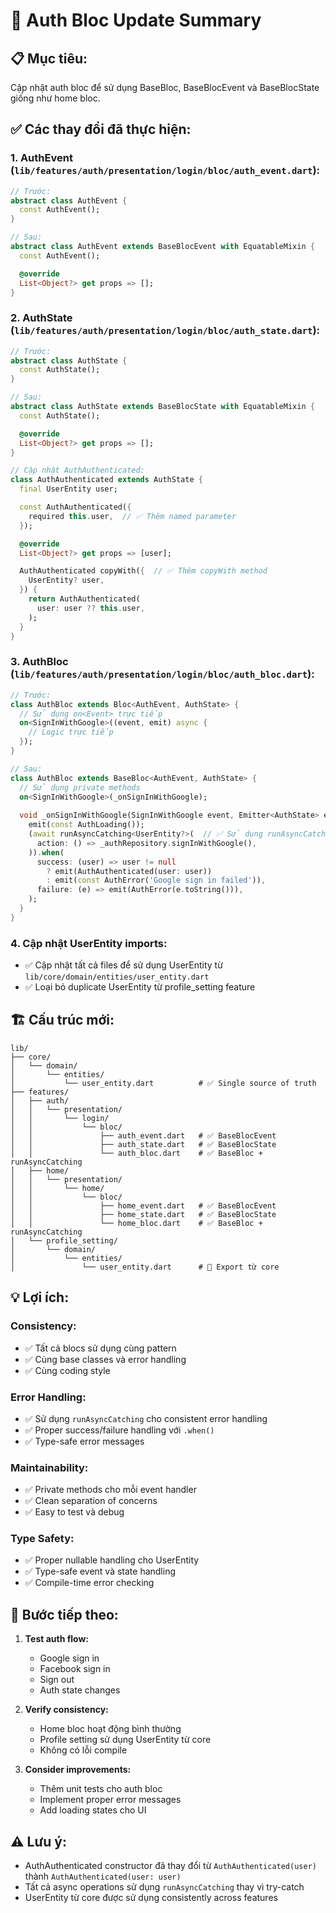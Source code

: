# 🔄 Auth Bloc Update Summary

## 📋 **Mục tiêu:**
Cập nhật auth bloc để sử dụng BaseBloc, BaseBlocEvent và BaseBlocState giống như home bloc.

## ✅ **Các thay đổi đã thực hiện:**

### 1. **AuthEvent (`lib/features/auth/presentation/login/bloc/auth_event.dart`):**
```dart
// Trước:
abstract class AuthEvent {
  const AuthEvent();
}

// Sau:
abstract class AuthEvent extends BaseBlocEvent with EquatableMixin {
  const AuthEvent();

  @override
  List<Object?> get props => [];
}
```

### 2. **AuthState (`lib/features/auth/presentation/login/bloc/auth_state.dart`):**
```dart
// Trước:
abstract class AuthState {
  const AuthState();
}

// Sau:
abstract class AuthState extends BaseBlocState with EquatableMixin {
  const AuthState();

  @override
  List<Object?> get props => [];
}

// Cập nhật AuthAuthenticated:
class AuthAuthenticated extends AuthState {
  final UserEntity user;

  const AuthAuthenticated({
    required this.user,  // ✅ Thêm named parameter
  });

  @override
  List<Object?> get props => [user];

  AuthAuthenticated copyWith({  // ✅ Thêm copyWith method
    UserEntity? user,
  }) {
    return AuthAuthenticated(
      user: user ?? this.user,
    );
  }
}
```

### 3. **AuthBloc (`lib/features/auth/presentation/login/bloc/auth_bloc.dart`):**
```dart
// Trước:
class AuthBloc extends Bloc<AuthEvent, AuthState> {
  // Sử dụng on<Event> trực tiếp
  on<SignInWithGoogle>((event, emit) async {
    // Logic trực tiếp
  });
}

// Sau:
class AuthBloc extends BaseBloc<AuthEvent, AuthState> {
  // Sử dụng private methods
  on<SignInWithGoogle>(_onSignInWithGoogle);
  
  void _onSignInWithGoogle(SignInWithGoogle event, Emitter<AuthState> emit) async {
    emit(const AuthLoading());
    (await runAsyncCatching<UserEntity?>(  // ✅ Sử dụng runAsyncCatching
      action: () => _authRepository.signInWithGoogle(),
    )).when(
      success: (user) => user != null 
        ? emit(AuthAuthenticated(user: user))
        : emit(const AuthError('Google sign in failed')),
      failure: (e) => emit(AuthError(e.toString())),
    );
  }
}
```

### 4. **Cập nhật UserEntity imports:**
- ✅ Cập nhật tất cả files để sử dụng UserEntity từ `lib/core/domain/entities/user_entity.dart`
- ✅ Loại bỏ duplicate UserEntity từ profile_setting feature

## 🏗️ **Cấu trúc mới:**

```
lib/
├── core/
│   └── domain/
│       └── entities/
│           └── user_entity.dart          # ✅ Single source of truth
├── features/
│   ├── auth/
│   │   └── presentation/
│   │       └── login/
│   │           └── bloc/
│   │               ├── auth_event.dart   # ✅ BaseBlocEvent
│   │               ├── auth_state.dart   # ✅ BaseBlocState
│   │               └── auth_bloc.dart    # ✅ BaseBloc + runAsyncCatching
│   ├── home/
│   │   └── presentation/
│   │       └── home/
│   │           └── bloc/
│   │               ├── home_event.dart   # ✅ BaseBlocEvent
│   │               ├── home_state.dart   # ✅ BaseBlocState
│   │               └── home_bloc.dart    # ✅ BaseBloc + runAsyncCatching
│   └── profile_setting/
│       └── domain/
│           └── entities/
│               └── user_entity.dart      # 🔄 Export từ core
```

## 💡 **Lợi ích:**

### **Consistency:**
- ✅ Tất cả blocs sử dụng cùng pattern
- ✅ Cùng base classes và error handling
- ✅ Cùng coding style

### **Error Handling:**
- ✅ Sử dụng `runAsyncCatching` cho consistent error handling
- ✅ Proper success/failure handling với `.when()`
- ✅ Type-safe error messages

### **Maintainability:**
- ✅ Private methods cho mỗi event handler
- ✅ Clean separation of concerns
- ✅ Easy to test và debug

### **Type Safety:**
- ✅ Proper nullable handling cho UserEntity
- ✅ Type-safe event và state handling
- ✅ Compile-time error checking

## 🚀 **Bước tiếp theo:**

1. **Test auth flow:**
   - Google sign in
   - Facebook sign in
   - Sign out
   - Auth state changes

2. **Verify consistency:**
   - Home bloc hoạt động bình thường
   - Profile setting sử dụng UserEntity từ core
   - Không có lỗi compile

3. **Consider improvements:**
   - Thêm unit tests cho auth bloc
   - Implement proper error messages
   - Add loading states cho UI

## ⚠️ **Lưu ý:**

- AuthAuthenticated constructor đã thay đổi từ `AuthAuthenticated(user)` thành `AuthAuthenticated(user: user)`
- Tất cả async operations sử dụng `runAsyncCatching` thay vì try-catch
- UserEntity từ core được sử dụng consistently across features
